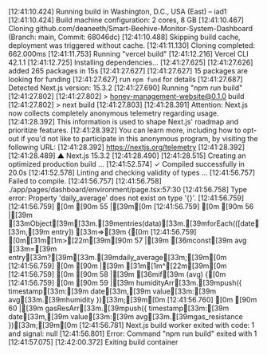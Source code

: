 [12:41:10.424] Running build in Washington, D.C., USA (East) – iad1
[12:41:10.424] Build machine configuration: 2 cores, 8 GB
[12:41:10.467] Cloning github.com/deaneeth/Smart-Beehive-Monitor-System-Dashboard (Branch: main, Commit: 68046dc)
[12:41:10.488] Skipping build cache, deployment was triggered without cache.
[12:41:11.130] Cloning completed: 662.000ms
[12:41:11.753] Running "vercel build"
[12:41:12.216] Vercel CLI 42.1.1
[12:41:12.725] Installing dependencies...
[12:41:27.625] 
[12:41:27.626] added 265 packages in 15s
[12:41:27.627] 
[12:41:27.627] 15 packages are looking for funding
[12:41:27.627]   run `npm fund` for details
[12:41:27.687] Detected Next.js version: 15.3.2
[12:41:27.690] Running "npm run build"
[12:41:27.802] 
[12:41:27.802] > honey-management-website@0.1.0 build
[12:41:27.802] > next build
[12:41:27.803] 
[12:41:28.391] Attention: Next.js now collects completely anonymous telemetry regarding usage.
[12:41:28.392] This information is used to shape Next.js' roadmap and prioritize features.
[12:41:28.392] You can learn more, including how to opt-out if you'd not like to participate in this anonymous program, by visiting the following URL:
[12:41:28.392] https://nextjs.org/telemetry
[12:41:28.392] 
[12:41:28.489]    ▲ Next.js 15.3.2
[12:41:28.490] 
[12:41:28.515]    Creating an optimized production build ...
[12:41:52.574]  ✓ Compiled successfully in 20.0s
[12:41:52.578]    Linting and checking validity of types ...
[12:41:56.757] Failed to compile.
[12:41:56.757] 
[12:41:56.758] ./app/pages/dashboard/environment/page.tsx:57:30
[12:41:56.758] Type error: Property 'daily_average' does not exist on type '{}'.
[12:41:56.759] 
[12:41:56.759] [0m [90m 55 |[39m[0m
[12:41:56.759] [0m [90m 56 |[39m         [33mObject[39m[33m.[39mentries(data)[33m.[39mforEach(([date[33m,[39m entry]) [33m=>[39m {[0m
[12:41:56.759] [0m[31m[1m>[22m[39m[90m 57 |[39m           [36mconst[39m avg [33m=[39m entry[33m?[39m[33m.[39mdaily_average[33m;[39m[0m
[12:41:56.759] [0m [90m    |[39m                              [31m[1m^[22m[39m[0m
[12:41:56.759] [0m [90m 58 |[39m           [36mif[39m (avg) {[0m
[12:41:56.759] [0m [90m 59 |[39m             humidityArr[33m.[39mpush({ timestamp[33m:[39m date[33m,[39m value[33m:[39m avg[33m.[39mhumidity })[33m;[39m[0m
[12:41:56.760] [0m [90m 60 |[39m             gasResArr[33m.[39mpush({ timestamp[33m:[39m date[33m,[39m value[33m:[39m avg[33m.[39mgas_resistance })[33m;[39m[0m
[12:41:56.781] Next.js build worker exited with code: 1 and signal: null
[12:41:56.801] Error: Command "npm run build" exited with 1
[12:41:57.075] 
[12:42:00.372] Exiting build container